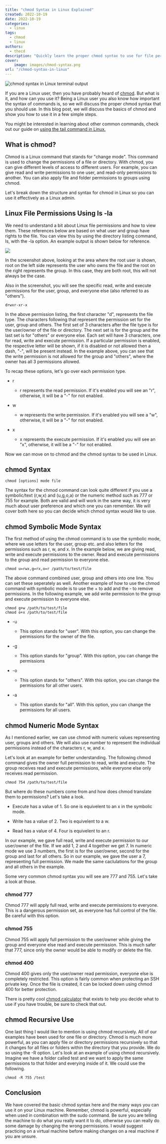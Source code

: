 ```yaml
---
title: "chmod Syntax in Linux Explained"
created: 2022-10-19
date: 2022-10-19
categories: 
  - linux
tags: 
  - chmod
  - linux
authors: 
  - thecd
description: "Quickly learn the proper chmod syntax to use for file permissions on your Linux system. Chmod is a power permission management app for Linux."
cover:
    image: images/chmod-syntax.png
url: "/chmod-syntax-in-linux"
---
```


![chmod syntax in Linux terminal output](images/chmod-syntax-in-Linux.png)

If you are a Linux user, then you have probably heard of [chmod](https://ss64.com/bash/chmod.html). But what is it, and how can you use it? Being a Linux user you also know how important the syntax of commands is, so we will discuss the proper chmod syntax that you should use. In this blog post, we will discuss the basics of chmod and show you how to use it in a few simple steps.

You might be interested in learning about other common commands, check out our guide on [using the tail command in Linux.](https://credibledev.com/tail-command-in-linux/)

## What is chmod?

Chmod is a Linux command that stands for "change mode". This command is used to change the permissions of a file or directory. With chmod, you can give different levels of access to different users. For example, you can give read and write permissions to one user, and read-only permissions to another. You can also apply file and folder permissions to groups using chmod.

Let's break down the structure and syntax for chmod in Linux so you can use it effectively as a Linux admin.

## Linux File Permissions Using ls -la

We need to understand a bit about Linux file permissions and how to view them. These references below are based on what user and group have rights to the file. You can view this by using the directory listing command, ls, with the -la option. An example output is shown below for reference.

![](images/ls-directory-listing-output-file-permissions.png)

In the screenshot above, looking at the area where the root user is shown, root on the left side represents the user who owns the file and the root on the right represents the group. In this case, they are both root, this will not always be the case.

Also in the screenshot, you will see the specific read, write and execute permissions for the user, group, and everyone else (also referred to as "others").

```
drwxr-xr-x
```

In the above permission listing, the first character "d", represents the file type. The characters following that represent the permission set for the user, group and others. The first set of 3 characters after the file type is for the user/owner of the file or directory. The next set is for the group and the last set is for "others" or everyone else. Each set will have 3 characters, one for read, write and execute permission. If a particular permission is enabled, the respective letter will be shown, if it is disabled or not allowed then a dash, "-", will be present instead. In the example above, you can see that the write permission is not allowed for the group and "others", where the owner has all 3 permissions allowed.

To recap these options, let's go over each permission type.

- r
    - r represents the read permission. If it's enabled you will see an "r", otherwise, it will be a "-" for not enabled.

- w
    - w represents the write permission. If it's enabled you will see a "w", otherwise, it will be a "-" for not enabled.

- x
    - x represents the execute permission. If it's enabled you will see an "x", otherwise, it will be a "-" for not enabled.

Now we can move on to chmod and the chmod syntax to be used in Linux.

## chmod Syntax

```
chmod [options] mode file
```

The syntax for the chmod command can look quite different if you use a symbolic/text (r,w,x) and (u,g,o,a) or the numeric method such as 777 or 755 for example. Both are valid and will work in the same way, it is very much about user preference and which one you can remember. We will cover both here so you can decide which chmod syntax would like to use.

## chmod Symbolic Mode Syntax

The first method of using the chmod command is to use the symbolic mode, where we use letters for the user, group etc. and also letters for the permissions such as r, w, and x. In the example below, we are giving read, write and execute permissions to the owner. Read and execute permissions to the group and read permission to everyone else.

```
chmod u=rwx,g=rx,o=r /path/to/test/file
```

The above command combined user, group and others into one line. You can set these seperately as well. Another example of how to use the chmod command with symbolic mode is to use the + to add and the - to remove permissions. In the following example, we add write permission to the group and execute permission to everyone else.

```
chmod g+w /path/to/test/file
chmod o+x /path/to/test/file
```

- \-u
    - This option stands for "user". With this option, you can change the permissions for the owner of the file.

- \-g
    - This option stands for "group". With this option, you can change the permissions

- \-o
    - This option stands for "others". With this option, you can change the permissions for all other users.

- \-a
    - This option stands for "all". With this option, you can change the permissions for all users.

## chmod Numeric Mode Syntax

As I mentioned earlier, we can use chmod with numeric values representing user, groups and others. We will also use number to represent the individual permissions instead of the characters r, w, and x.

Let's look at an example for better understanding. The following chmod command gives the owner full permission to read, write and execute. The group receives read and execute permissions, while everyone else only receives read permission.

```
chmod 754 /path/to/test/file
```

But where do these numbers come from and how does chmod translate them to permissions? Let's take a look.

- Execute has a value of 1. So one is equivelent to an x in the symbolic mode.

- Write has a value of 2. Two is equivelent to a w.

- Read has a value of 4. Four is equivelent to an r.

In our example, we gave full read, write and execute permission to our user/owner of the file. If we add 1, 2 and 4 together we get 7. In numeric mode we use 3 numbers, the first is for the user/owner, second for the group and last for all others. So in our example, we gave the user a 7, representing full permission. We made the same caclulations for the group and all others in the example.

Some very common chmod syntax you will see are 777 and 755. Let's take a look at those.

### chmod 777

Chmod 777 will apply full read, write and execute permissions to everyone. This is a dangerous permission set, as everyone has full control of the file. Be careful with this option.

### chmod 755

Chmod 755 will apply full permission to the user/owner while giving the group and everyone else read and execute permission. This is much safer that 777, since only the owner would be able to modify or delete the file.

### chmod 400

Chmod 400 gives only the user/owner read permission, everyone else is completely restricted. This option is fairly common when protecting an SSH private key. Once the file is created, it can be locked down using chmod 400 for better protection.

There is pretty cool [chmod calculator](https://chmod-calculator.com/) that exists to help you decide what to use if you have trouble, be sure to check that out.

## chmod Recursive Use

One last thing I would like to mention is using chmod recursively. All of our examples have been used for one file or directory. Chmod is much more powerful, as you can apply file or directory permissions recursively so that it changes for all files or folders within the directory that you provide. We do so using the -R option. Let's look at an example of using chmod recursively. Imagine we have a folder called test and we want to apply the same permissions to that folder and everying inside of it. We could use the following.

```
chmod -R 755 /test
```

## Conclusion

We have covered the basic chmod syntax here and the many ways you can use it on your Linux machine. Remember, chmod is powerful, especially when used in combination with the sudo command. Be sure you are telling the machine to do what you really want it to do, otherwise you can really do some damage by changing the wrong permissions. I would suggest practicing on a virtual machine before making changes on a real machine if you are unsure.
